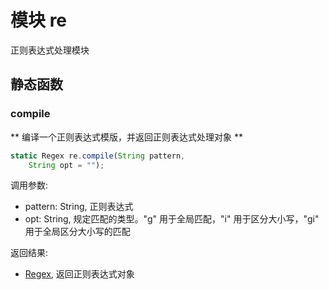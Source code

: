 # 模块 re
正则表达式处理模块

## 静态函数
        
### compile
** 编译一个正则表达式模版，并返回正则表达式处理对象 **

```JavaScript
static Regex re.compile(String pattern,
    String opt = "");
```

调用参数:
* pattern: String, 正则表达式
* opt: String, 规定匹配的类型。"g" 用于全局匹配，"i" 用于区分大小写，"gi" 用于全局区分大小写的匹配

返回结果:
* [Regex](../../object/ifs/Regex.md), 返回正则表达式对象

